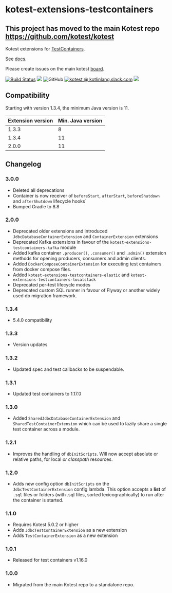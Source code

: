 # kotest-extensions-testcontainers

## This project has moved to the main Kotest repo https://github.com/kotest/kotest

Kotest extensions for [TestContainers](https://www.testcontainers.org/).

See [docs](https://kotest.io/docs/extensions/test_containers.html).

Please create issues on the main kotest [board](https://github.com/kotest/kotest/issues).

[![Build Status](https://github.com/kotest/kotest-extensions-testcontainers/workflows/master/badge.svg)](https://github.com/kotest/kotest-extensions-testcontainers/actions)
[<img src="https://img.shields.io/maven-central/v/io.kotest.extensions/kotest-extensions-testcontainers.svg?label=latest%20release"/>](http://search.maven.org/#search|ga|1|kotest-extensions-testcontainers)
![GitHub](https://img.shields.io/github/license/kotest/kotest-extensions-testcontainers)
[![kotest @ kotlinlang.slack.com](https://img.shields.io/static/v1?label=kotlinlang&message=kotest&color=blue&logo=slack)](https://kotlinlang.slack.com/archives/CT0G9SD7Z)
[<img src="https://img.shields.io/nexus/s/io.kotest.extensions/kotest-extensions-testcontainers?server=https%3A%2F%2Fs01.oss.sonatype.org"/>](https://s01.oss.sonatype.org/content/repositories/snapshots/io/kotest/extensions/kotest-extensions-testcontainers/)

## Compatibility

Starting with version 1.3.4, the minimum Java version is 11.

| Extension version | Min. Java version |
|-------------------|-------------------|
| 1.3.3             | 8                 |
| 1.3.4             | 11                |
| 2.0.0             | 11                |


## Changelog

### 3.0.0
* Deleted all deprecations
* Container is now receiver of `beforeStart`, `afterStart`, `beforeShutdown` and `afterShutdown` lifecycle hooks`
* Bumped Gradle to 8.8

### 2.0.0

* Deprecated older extensions and introduced `JdbcDatabaseContainerExtension` and `ContainerExtension` extensions
* Deprecated Kafka extensions in favour of the `kotest-extensions-testcontainers-kafka` module
* Added kafka container `.producer()`, `.consumer()` and `.admin()` extension methods for opening producers, consumers and admin clients.
* Added `DockerComposeContainerExtension` for executing test containers from docker compose files.
* Added `kotest-extensions-testcontainers-elastic` and `kotest-extensions-testcontainers-localstack`
* Deprecated per-test lifecycle modes
* Deprecated custom SQL runner in favour of Flyway or another widely used db migration framework.

### 1.3.4

* 5.4.0 compatibility

### 1.3.3

* Version updates

### 1.3.2

* Updated spec and test callbacks to be suspendable.

### 1.3.1

* Updated test containers to 1.17.0

### 1.3.0

* Added `SharedJdbcDatabaseContainerExtension` and `SharedTestContainerExtension` which can be used to lazily share a single test container across a module.

### 1.2.1

* Improves the handling of `dbInitScripts`. Will now accept absolute or relative paths, for local _or classpath_ resources.

### 1.2.0

* Adds new config option  `dbInitScripts` on the `JdbcTestContainerExtension` config lambda. This option accepts a **list**
of `.sql` files or folders (with .sql files, sorted lexicographically) to run after the container is started.
### 1.1.0

* Requires Kotest 5.0.2 or higher
* Adds `JdbcTestContainerExtension` as a new extension
* Adds `TestContainerExtension` as a new extension

### 1.0.1

* Released for test containers v1.16.0

### 1.0.0

* Migrated from the main Kotest repo to a standalone repo.
